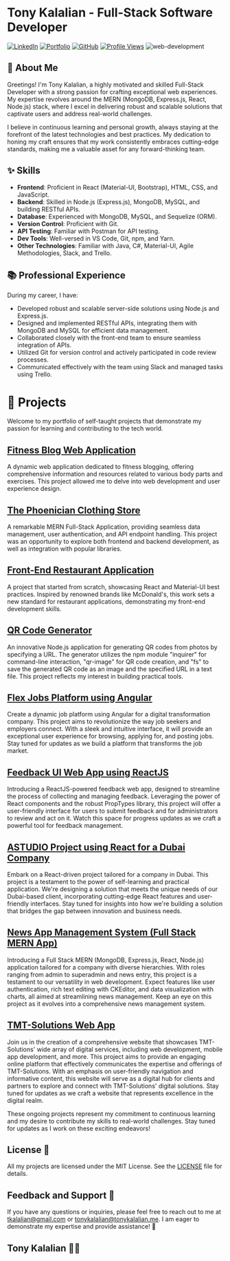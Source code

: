 # Tony Kalalian  - Full-Stack Software Developer

[![LinkedIn](https://img.shields.io/badge/LinkedIn-Connect-blue)](https://www.linkedin.com/in/tony-kalalian-8a3203230/)
[![Portfolio](https://img.shields.io/badge/Portfolio-Visit-brightgreen)](https://tonykalalian.me/)
[![GitHub](https://img.shields.io/badge/GitHub-Profile-blue)](https://github.com/tonykalalian)
[![Profile Views](https://komarev.com/ghpvc/?username=tonykalalian&color=brightgreen)](https://github.com/tonykalalian)
![web-development](https://github.com/tonykalalian/tonykalalian/assets/120026287/f4ad528d-4556-4a14-b0e8-68344cfcbfee)

## 🌟 About Me

Greetings! I'm Tony Kalalian, a highly motivated and skilled Full-Stack Developer with a strong passion for crafting exceptional web experiences. My expertise revolves around the MERN (MongoDB, Express.js, React, Node.js) stack, where I excel in delivering robust and scalable solutions that captivate users and address real-world challenges.

I believe in continuous learning and personal growth, always staying at the forefront of the latest technologies and best practices. My dedication to honing my craft ensures that my work consistently embraces cutting-edge standards, making me a valuable asset for any forward-thinking team.

## ✨ Skills

- **Frontend**: Proficient in React (Material-UI, Bootstrap), HTML, CSS, and JavaScript.
- **Backend**: Skilled in Node.js (Express.js), MongoDB, MySQL, and building RESTful APIs.
- **Database**: Experienced with MongoDB, MySQL, and Sequelize (ORM).
- **Version Control**: Proficient with Git.
- **API Testing**: Familiar with Postman for API testing.
- **Dev Tools**: Well-versed in VS Code, Git, npm, and Yarn.
- **Other Technologies**: Familiar with Java, C#, Material-UI, Agile Methodologies, Slack, and Trello.

## 📚 Professional Experience

During my career, I have:

- Developed robust and scalable server-side solutions using Node.js and Express.js.
- Designed and implemented RESTful APIs, integrating them with MongoDB and MySQL for efficient data management.
- Collaborated closely with the front-end team to ensure seamless integration of APIs.
- Utilized Git for version control and actively participated in code review processes.
- Communicated effectively with the team using Slack and managed tasks using Trello.

# 🚀 Projects

Welcome to my portfolio of self-taught projects that demonstrate my passion for learning and contributing to the tech world.

## [Fitness Blog Web Application](https://bloggymwebapp.onrender.com/)

A dynamic web application dedicated to fitness blogging, offering comprehensive information and resources related to various body parts and exercises. This project allowed me to delve into web development and user experience design.

## [The Phoenician Clothing Store](https://github.com/tonykalalian/Ecommerce-Back-End)

A remarkable MERN Full-Stack Application, providing seamless data management, user authentication, and API endpoint handling. This project was an opportunity to explore both frontend and backend development, as well as integration with popular libraries.

## [Front-End Restaurant Application](https://front-end-restaurant-application.vercel.app/)

A project that started from scratch, showcasing React and Material-UI best practices. Inspired by renowned brands like McDonald's, this work sets a new standard for restaurant applications, demonstrating my front-end development skills.

## [QR Code Generator](https://github.com/tonykalalian/qr-code-generator-nodejs)

An innovative Node.js application for generating QR codes from photos by specifying a URL. The generator utilizes the npm module "inquirer" for command-line interaction, "qr-image" for QR code creation, and "fs" to save the generated QR code as an image and the specified URL in a text file. This project reflects my interest in building practical tools.

## [Flex Jobs Platform using Angular](https://flex-jobs.vercel.app)

Create a dynamic job platform using Angular for a digital transformation company. This project aims to revolutionize the way job seekers and employers connect. With a sleek and intuitive interface, it will provide an exceptional user experience for browsing, applying for, and posting jobs. Stay tuned for updates as we build a platform that transforms the job market.

## [Feedback UI Web App using ReactJS](https://feedback-ui-tonykalalian.vercel.app/)

Introducing a ReactJS-powered feedback web app, designed to streamline the process of collecting and managing feedback. Leveraging the power of React components and the robust PropTypes library, this project will offer a user-friendly interface for users to submit feedback and for administrators to review and act on it. Watch this space for progress updates as we craft a powerful tool for feedback management.

## [ASTUDIO Project using React for a Dubai Company](https://astudio-tonykalalian.vercel.app/)

Embark on a React-driven project tailored for a company in Dubai. This project is a testament to the power of self-learning and practical application. We're designing a solution that meets the unique needs of our Dubai-based client, incorporating cutting-edge React features and user-friendly interfaces. Stay tuned for insights into how we're building a solution that bridges the gap between innovation and business needs.

## [News App Management System (Full Stack MERN App)](https://tmt-front.vercel.app/)

Introducing a Full Stack MERN (MongoDB, Express.js, React, Node.js) application tailored for a company with diverse hierarchies. With roles ranging from admin to superadmin and news entry, this project is a testament to our versatility in web development. Expect features like user authentication, rich text editing with CKEditor, and data visualization with charts, all aimed at streamlining news management. Keep an eye on this project as it evolves into a comprehensive news management system.

## [TMT-Solutions Web App ](https://tmt-solutions.vercel.app)

Join us in the creation of a comprehensive website that showcases TMT-Solutions' wide array of digital services, including web development, mobile app development, and more. This project aims to provide an engaging online platform that effectively communicates the expertise and offerings of TMT-Solutions. With an emphasis on user-friendly navigation and informative content, this website will serve as a digital hub for clients and partners to explore and connect with TMT-Solutions' digital solutions. Stay tuned for updates as we craft a website that represents excellence in the digital realm.

These ongoing projects represent my commitment to continuous learning and my desire to contribute my skills to real-world challenges. Stay tuned for updates as I work on these exciting endeavors!


## License 📄

All my projects are licensed under the MIT License. See the [LICENSE](https://github.com/tonykalalian/tonykalalian/blob/main/LICENSE.md) file for details.

## Feedback and Support 💌

If you have any questions or inquiries, please feel free to reach out to me at [tkalalian@gmail.com](mailto:tkalalian@gmail.com) or [tonykalalian@tonykalalian.me](mailto:tonykalalian@tonykalalian.m). I am eager to demonstrate my expertise and provide assistance! 🤗

## Tony Kalalian 🧑‍💻
